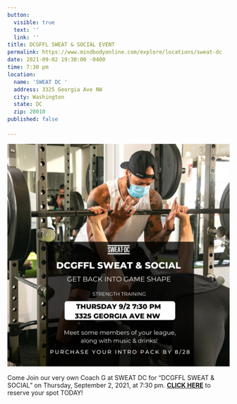 ```yaml
---
button:
  visible: true
  text: ''
  link: ''
title: DCGFFL SWEAT & SOCIAL EVENT
permalink: https://www.mindbodyonline.com/explore/locations/sweat-dc
date: 2021-09-02 19:30:00 -0400
time: 7:30 pm
location:
  name: 'SWEAT DC '
  address: 3325 Georgia Ave NW
  city: Washington
  state: DC
  zip: 20010
published: false

---
```

![](/img/dcgffl.png)

Come Join our very own Coach G at SWEAT DC for “DCGFFL SWEAT & SOCIAL” on Thursday, September 2, 2021, at 7:30 pm. [**CLICK HERE**](https://www.mindbodyonline.com/explore/locations/sweat-dc) to reserve your spot TODAY!